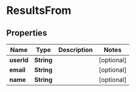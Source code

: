 
# ResultsFrom

## Properties
Name | Type | Description | Notes
------------ | ------------- | ------------- | -------------
**userId** | **String** |  |  [optional]
**email** | **String** |  |  [optional]
**name** | **String** |  |  [optional]



